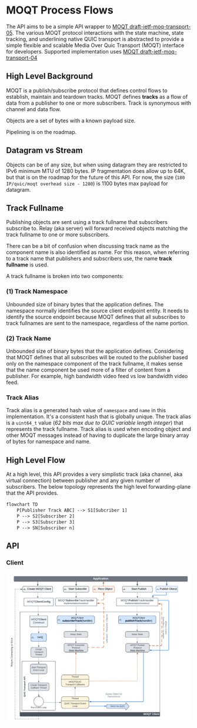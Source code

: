 MOQT Process Flows
==================

The API aims to be a simple API wrapper to [MOQT draft-ietf-moq-transport-05](https://datatracker.ietf.org/doc/html/draft-ietf-moq-transport-05). 
The various MOQT protocol interactions with the state machine, state tracking, and underlining native QUIC transport is 
abstracted to provide a simple flexible and scalable Media Over Quic Transport (MOQT) interface for developers.
Supported implementation uses [MOQT draft-ietf-moq-transport-04](https://datatracker.ietf.org/doc/html/draft-ietf-moq-transport-04)

## High Level Background

MOQT is a publish/subscribe protocol that defines control flows to establish, maintain and teardown tracks. MOQT 
defines **tracks** as a flow of data from a publisher to one or more subscribers. Track is synonymous with channel and
data flow.  

Objects are a set of bytes with a known payload size. 

Pipelining is on the roadmap. 

## Datagram vs Stream

Objects can be of any size, but when using datagram they are restricted to IPv6 minimum MTU of 1280 bytes. IP
fragmentation does allow up to 64K, but that is on the roadmap for the future of this API. For now, the size
(`180 IP/quic/moqt overhead size - 1280`) is 1100 bytes max payload for datagram. 

## Track Fullname
Publishing objects are sent using a track fullname that subscribers subscribe to. Relay (aka server) will forward received
objects matching the track fullname to one or more subscribers. 

There can be a bit of confusion when discussing track name as the component name is also identified as name. For this reason,
when referring to a track name that publishers and subscribers use, the name **track fullname** is used.

A track fullname is broken into two components:

### (1) Track Namespace
Unbounded size of binary bytes that the application defines. The namespace normally identifies the source client
endpoint entity. It needs to identify the source endpoint because MOQT defines that all subscribes to track fullnames are
sent to the namespace, regardless of the name portion. 

### (2) Track Name
Unbounded size of binary bytes that the application defines. Considering that MOQT defines that all subscribes will
be routed to the publisher based only on the namespace component of the track fullname, it makes sense that the
name component be used more of a filter of content from a publisher.  For example, high bandwidth video feed vs
low bandwidth video feed. 

### Track Alias
Track alias is a generated hash value of `namespace` and `name` in this implementation. It's a consistent hash that
is globally unique.  The track alias is a `uint64_t` value (*62 bits max due to QUIC variable length integer*)
that represents the track fullname. Track alias is used when encoding object and other MOQT messages instead of
having to duplicate the large binary array of bytes for namespace and name.

## High Level Flow

At a high level, this API provides a very simplistic track (aka channel, aka virtual connection) between publisher
and any given number of subscribers. The below topology represents the high level forwarding-plane that the
API provides.

```mermaid
flowchart TD
    P[Publisher Track ABC] --> S1[Subcriber 1]
    P --> S2[Subscriber 2]
    P --> S3[Subscriber 3]
    P --> SN[Subscriber n]
```

## API

### Client

![Client API Diagram](images/moqt-client-api.png)